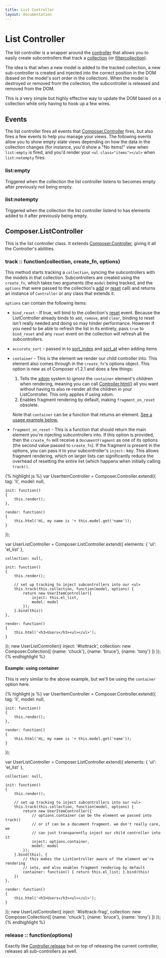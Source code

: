 ```yaml
---
title: List Controller
layout: documentation
---
```


# List Controller

The list controller is a wrapper around the [controller](docs/controller)
that allows you to easily create subcontrollers that track a
[collection](docs/collection) (or
[filtercollection](docs/filtercollection)).

The idea is that when a new model is added to the tracked collection, a new
sub-controller is created and injected into the correct position in the DOM
(based on the model's sort order in the collection). When the model is destroyed
or removed from the collection, the subcontroller is released and removed from
the DOM.

This is a very simple but highly effective way to update the DOM based on a
collection while only having to hook up a few wires.

## Events

The list controller fires all events that [Composer.Controller](docs/controller#events)
fires, but also fires a few events to help you manage your views. The following
events allow you to show empty state views depending on how the data in the
collection changes (for instance, you'd show a "No items!" view when `list:empty`
is fired, and you'd render your `<ul class="items"></ul>` when `list:notempty`
fires:

### list:empty

Triggered when the collection the list controller listens to becomes empty
after previously not being empty.

### list:notempty

Triggered when the collection the list controller listend to has elements added
to it after previously being empty.

## Composer.ListController

This is the list controller class. It extends [Composer.Controller](docs/controller#composer-controller),
giving it all the Controller's abilities.

### track :: function(collection, create_fn, options)

This method starts tracking a `collection`, syncing the subcontrollers with the
models in that collection. Subcontrollers are created using the `create_fn`,
which takes two arguments (the `model` being tracked, and the `options` that
were passed to the collection's [add](docs/collection#add-1) or
[reset](docs/collection#reset-1) call) and returns an instance of
`Controller` or any class that extends it.

`options` can contain the following items:

- `bind_reset` - If true, will bind to the collection's [reset](docs/collection/#reset)
event. Because the ListController already binds to `add`, `remove`, and `clear`,
binding to reset isn't really needed and doing so may hinder performance.
However if you need to be able to refresh the list in its entirety, pass `true`
to `bind_reset` and any `reset` event on the collection will refresh all the
subcontrollers.
- `accurate_sort` - passed in to [sort_index](docs/collection#sort-index)
and [sort_at](docs/collection#sort-at) when adding items
-  `container` - This is the element we render our child controller into. This
element also comes through in the `create_fn`'s options object. This option is
new as of Composer v1.2.1 and does a few things:
    1. Tells the [xdom](docs/xdom) system to *ignore* the `container` element's
  children when rendering, meaning you can call [Controller.html()](docs/controller#html)
  all you want without having to also re-render all the children in your
  ListController. This only applies if using xdom.
    1. Enables fragment rendering by default, making `fragment_on_reset` obsolete.

    Note that `container` can be a function that returns an element. [See a usage
  example below.](#example-using-container)
- `fragment_on_reset` - This is a function that should return the main element
you're injecting subcontrollers into. If this option is provided, then the
`create_fn` will receive a `DocumentFragment` as one of its options (the second
value passed to `create_fn`). If the fragment is present in the options, you
can pass it to your subcontroller's `inject:` key. This allows fragment
rendering, which on larger lists can significantly reduce the overhead of
resetting the entire list (which happens when initially calling `track()`.

<div id="listtrack"></div>
{% highlight js %}
var UserItemController = Composer.Controller.extend({
    tag: 'li',
    model: null,

    init: function()
    {
        this.render();
    },

    render: function()
    {
        this.html('Hi, my name is '+ this.model.get('name'));
    }
});

var UserListController = Composer.ListController.extend({
    elements: {
        'ul': 'el_list'
    },

    collection: null,

    init: function()
    {
        this.render();

        // set up tracking to inject subcontrollers into our <ul>
        this.track(this.collection, function(model, options) {
            return new UserItemController({
                inject: this.el_list,
                model: model
            });
        }.bind(this))
    },

    render: function()
    {
        this.html('<h3>Users</h3><ul></ul>');
    }
});
new UserListController({
    inject: '#listtrack',
    collection: new Composer.Collection([
        {name: 'chuck'},
        {name: 'bruce'},
        {name: 'tony'}
    ])
});
{% endhighlight %}

#### Example: using container

This is very similar to the above example, but we'll be using the `container`
option here.

<div id="listtrack-frag"></div>
{% highlight js %}
var UserItemController = Composer.Controller.extend({
    tag: 'li',
    model: null,

    init: function()
    {
        this.render();
    },

    render: function()
    {
        this.html('Hi, my name is '+ this.model.get('name'));
    }
});

var UserListController = Composer.ListController.extend({
    elements: {
        'ul': 'el_list'
    },

    collection: null,

    init: function()
    {
        this.render();

        // set up tracking to inject subcontrollers into our <ul>
        this.track(this.collection, function(model, options) {
            return new UserItemController({
                // options.container can be the element we passed into track()
                // or if can be a document fragment. we don't really care, we
                // can just transparently inject our child controller into it
                inject: options.container,
                model: model
            });
        }.bind(this), {
            // this makes the ListController aware of the element we're rendering
            // into, and also enables fragment rendering by default
            container: function() { return this.el_list; }.bind(this)
        })
    },

    render: function()
    {
        this.html('<h3>Users</h3><ul></ul>');
    }
});
new UserListController({
    inject: '#listtrack-frag',
    collection: new Composer.Collection([
        {name: 'chuck'},
        {name: 'bruce'},
        {name: 'tony'}
    ])
});
{% endhighlight %}

### release :: function(options)

Exactly like [Controller.release](docs/controller#release-1) but on
top of releasing the current controller, releases all sub-controllers as well.

